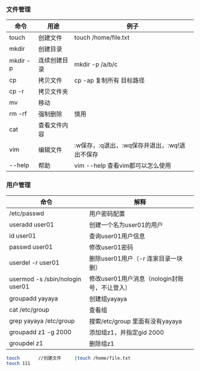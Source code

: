 ### 文件管理
命令|用途|例子
----|----|----
touch     |创建文件     |touch /home/file.txt   
mkdir     |创建目录     |
mkdir -p  |连续创建目录 |mkdir -p /a/b/c
cp        |拷贝文件     |cp -ap 复制所有 目标路径
cp -r     |拷贝文件夹   |
mv        |移动         |
rm -rf    |强制删除     |慎用
cat       |查看文件内容 |
vim       |编辑文件     |:w保存，:q退出，:wq保存并退出，:wq!退出不保存
--help    |帮助         |vim --help 查看vim都可以怎么使用


### 用户管理
命令|解释
----|----
/etc/passwd                      |用户密码配置
useradd  user01                  |创建一个名为user01的用户
id  user01                       |查询user01用户信息
passwd  user01                   |修改user01密码
userdel -r  user01               |删除user01用户（-r 连家目录一块删）
usermod -s /sbin/nologin user01  |修改user01用户消息（nologin封账号，不让登入）
groupadd yayaya                  |创建组yayaya
cat /etc/group                   |查看组
grep yayaya   /etc/group         |搜索/etc/group 里面有没有yayaya
groupadd z1 -g 2000              |添加组z1，并指定gid 2000
groupdel z1                      |删除组z1




```Bash
touch       //创建文件     |touch /home/file.txt
touch 111
```
